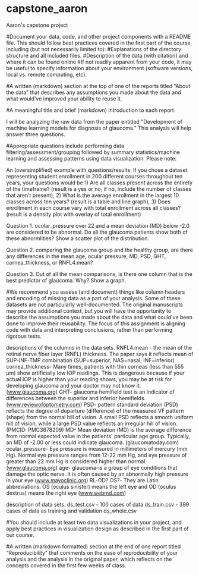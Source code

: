 # capstone_aaron
 Aaron's capstone project

#Document your data, code, and other project components with a README file. This should follow best practices covered in the first part of the course, including (but not necessarily limited to):
#Explanations of the directory structure and all included files.
#Description of the data (with citation) and where it can be found online
#If not readily apparent from your code, it may be useful to specify information about your environment (software versions, local vs. remote computing, etc).

#A written (markdown) section at the top of one of the reports titled “About the data” that describes any assumptions you made about the data and what would’ve improved your ability to reuse it.

#A meaningful title and brief (markdown) introduction to each report.



I will be analyzing the raw data from the paper entitled "Development of machine learning models for diagnosis of glaucoma." This analysis will help answer three questions. 


#Appropriate questions include performing data filtering/assessment/grouping followed by summary statistics/machine learning and assessing patterns using data visualization. Please note:

An (oversimplified) example with questions/results: If you chose a dataset representing student enrollment in 200 different courses throughout ten years, your questions would be 1) Are all classes present across the entirety of the timeframe? (result is a yes or no, if no, include the number of classes that aren’t present), 2) What is the average enrollment in the largest 10 classes across ten years? (result is a table and line graph), 3) Does enrollment in each course vary with total enrollment across all classes? (result is a density plot with overlay of total enrollment)

Question 1. ocular_pressure over 22 and a mean deviation (MD) below -2.0 are considered to be abnormal. Do all the glaucoma patients show both of these abnormlities? Show a scatter plot of the distribution.  

Question 2. comparing the glaucoma group and the healthy group, are there any differences in the mean age, ocular pressure, MD, PSD, GHT, cornea_thickness, or RNFL4.mean?

Question 3. Out of all the mean comparisons, is there one column that is the best predictor of glaucoma. Why? Show a graph.

#We recommend you assess (and document) things like column headers and encoding of missing data as a part of your analysis. Some of these datasets are not particularly well-documented. The original manuscripts may provide additional context, but you will have the opportunity to describe the assumptions you made about the data and what could've been done to improve their reusability. The focus of this assignment is aligning code with data and interpreting conclusions, rather than performing rigorous tests.

descriptions of the columns in the data sets.
RNFL4.mean - the mean of the retinal nerve fiber layer (RNFL) thickness. The paper says it reflects mean of SUP-INF-TMP combination (SUP=superior; NAS=nasal; INF=inferior)
cornea_thickness- Many times, patients with thin corneas (less than 555 µm) show artificially low IOP readings. This is dangerous because if your actual IOP is higher than your reading shows, you may be at risk for developing glaucoma and your doctor may not know it. (www.glaucoma.org)
GHT- glaucoma hemifield test is an indicator of differences between the superior and inferior hemifields. (www.reviewofoptometry.com)
PSD- pattern standard deviation (PSD) reflects the degree of departure (difference) of the measured VF pattern (shape) from the normal hill of vision. A small PSD reflects a smooth uniform hill of vision, while a large PSD value reflects an irregular hill of vision. (PMCID: PMC3678209)
MD- Mean deviation (MD) is the average difference from normal expected value in the patients' particular age group. Typically, an MD of -2.00 or less could indicate glaucoma. (glaucomatoday.com)
ocular_pressure- Eye pressure is measured in millimeters of mercury (mm Hg). Normal eye pressure ranges from 12-22 mm Hg, and eye pressure of greater than 22 mm Hg is considered higher than normal.(www.glaucoma.org)
age-
glaucoma-is a group of eye conditions that damage the optic nerve. It is often caused by an abnormally high pressure in your eye (www.mayoclinic.org)
RL-OD? OS?- They are Latin abbreviations: OS (oculus sinister) means the left eye and OD (oculus dextrus) means the right eye (www.webmd.com)

description of data sets. 
ds_test.csv - 100 cases of data
ds_train.csv - 399 cases of data as training and validation
ds_whole.csv

#You should include at least two data visualizations in your project, and apply best practices in visualization design as described in the first part of our course.

#A written (markdown formatted) section at the end of one report titled “Reproducibility” that comments on the ease of reproducibility of your analysis and the analysis in the original paper, which reflects on the concepts covered in the first few weeks of class.